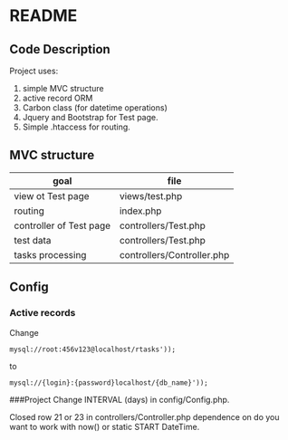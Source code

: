 # README
## Code Description
Project uses:
 1. simple MVC structure
 2. active record ORM
 3. Carbon class (for datetime operations)
 4. Jquery and Bootstrap for Test page.
 5. Simple .htaccess for routing.
## MVC structure
|goal|file|
|-------|------------|
|view ot Test page|views/test.php|
|routing|index.php|
|controller of Test page|controllers/Test.php|
|test data|controllers/Test.php|
|tasks processing|controllers/Controller.php|
## Config
### Active records
Change
```
mysql://root:456v123@localhost/rtasks'));
```
to
```
mysql://{login}:{password}localhost/{db_name}'));
```
###Project
Change INTERVAL (days) in config/Config.php.

Closed row 21 or 23 in controllers/Controller.php dependence on do you want to work with now() or static START DateTime.
